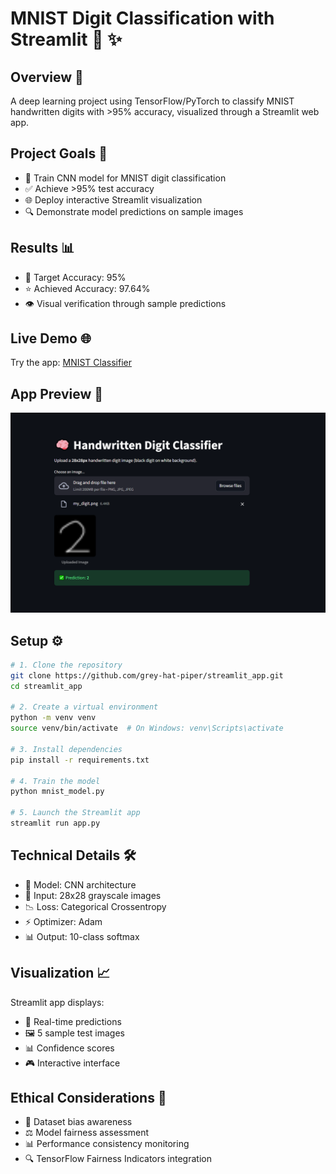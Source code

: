 # MNIST Digit Classification with Streamlit 🔢 ✨

## Overview 🎯
A deep learning project using TensorFlow/PyTorch to classify MNIST handwritten digits with >95% accuracy, visualized through a Streamlit web app.

## Project Goals 🎯
- 🚀 Train CNN model for MNIST digit classification
- ✅ Achieve >95% test accuracy
- 🌐 Deploy interactive Streamlit visualization
- 🔍 Demonstrate model predictions on sample images

## Results 📊
- 🎯 Target Accuracy: 95%
- ⭐ Achieved Accuracy: 97.64%
- 👁️ Visual verification through sample predictions

## Live Demo 🌐
Try the app: [MNIST Classifier](https://handwritedigitclassifier.streamlit.app/)

## App Preview 📱
![App Screenshot](assets/model_deployment.png)


## Setup ⚙️
```bash
# 1. Clone the repository
git clone https://github.com/grey-hat-piper/streamlit_app.git
cd streamlit_app

# 2. Create a virtual environment
python -m venv venv
source venv/bin/activate  # On Windows: venv\Scripts\activate

# 3. Install dependencies
pip install -r requirements.txt

# 4. Train the model
python mnist_model.py

# 5. Launch the Streamlit app
streamlit run app.py
```

## Technical Details 🛠️
- 🧠 Model: CNN architecture
- 📸 Input: 28x28 grayscale images
- 📉 Loss: Categorical Crossentropy
- ⚡ Optimizer: Adam
- 📊 Output: 10-class softmax

## Visualization 📈
Streamlit app displays:
- 🔄 Real-time predictions
- 🖼️ 5 sample test images
- 📊 Confidence scores
- 🎮 Interactive interface

## Ethical Considerations 🤝
- 🎯 Dataset bias awareness
- ⚖️ Model fairness assessment
- 📊 Performance consistency monitoring
- 🔍 TensorFlow Fairness Indicators integration




